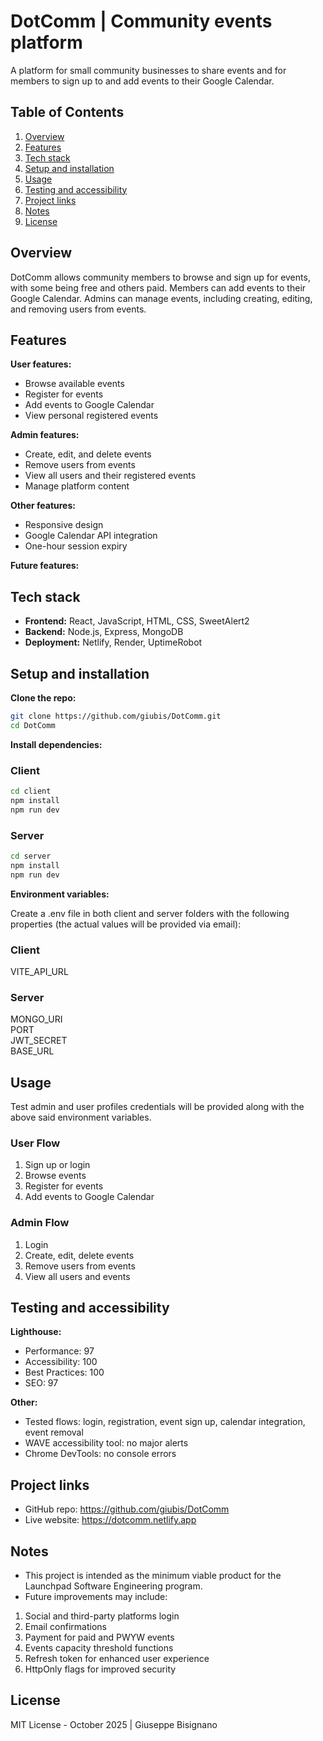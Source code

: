 # DotComm | Community events platform

A platform for small community businesses to share events and for members to sign up to and add events to their Google Calendar.

## Table of Contents

1. [Overview](#overview)
2. [Features](#features)
3. [Tech stack](#tech-stack)
4. [Setup and installation](#setup-and-installation)
5. [Usage](#usage)
6. [Testing and accessibility](#testing-and-accessibility)
7. [Project links](#project-links)
8. [Notes](#notes)
9. [License](#license)

## Overview

DotComm allows community members to browse and sign up for events, with some being free and others paid. Members can add events to their Google Calendar. Admins can manage events, including creating, editing, and removing users from events.

## Features

**User features:**

- Browse available events
- Register for events
- Add events to Google Calendar
- View personal registered events

**Admin features:**

- Create, edit, and delete events
- Remove users from events
- View all users and their registered events
- Manage platform content

**Other features:**

- Responsive design
- Google Calendar API integration
- One-hour session expiry

**Future features:**

## Tech stack

- **Frontend:** React, JavaScript, HTML, CSS, SweetAlert2
- **Backend:** Node.js, Express, MongoDB
- **Deployment:** Netlify, Render, UptimeRobot

## Setup and installation

**Clone the repo:**

```bash
git clone https://github.com/giubis/DotComm.git
cd DotComm
```

**Install dependencies:**

### Client

```bash
cd client
npm install
npm run dev
```

### Server

```bash
cd server
npm install
npm run dev
```

**Environment variables:**

Create a .env file in both client and server folders with the following properties (the actual values will be provided via email):

### Client

VITE_API_URL

### Server

MONGO_URI  
PORT  
JWT_SECRET  
BASE_URL

## Usage

Test admin and user profiles credentials will be provided along with the above said environment variables.

### User Flow

1. Sign up or login
2. Browse events
3. Register for events
4. Add events to Google Calendar

### Admin Flow

1. Login
2. Create, edit, delete events
3. Remove users from events
4. View all users and events

## Testing and accessibility

**Lighthouse:**

- Performance: 97
- Accessibility: 100
- Best Practices: 100
- SEO: 97

**Other:**

- Tested flows: login, registration, event sign up, calendar integration, event removal
- WAVE accessibility tool: no major alerts
- Chrome DevTools: no console errors

## Project links

- GitHub repo: https://github.com/giubis/DotComm
- Live website: https://dotcomm.netlify.app

## Notes

- This project is intended as the minimum viable product for the Launchpad Software Engineering program.
- Future improvements may include:

1. Social and third-party platforms login
2. Email confirmations
3. Payment for paid and PWYW events
4. Events capacity threshold functions
5. Refresh token for enhanced user experience
6. HttpOnly flags for improved security

## License

MIT License - October 2025 | Giuseppe Bisignano

